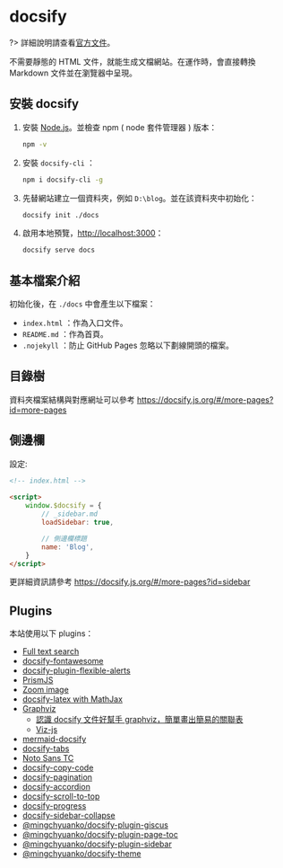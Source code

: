 # docsify

?> 詳細說明請查看[官方文件][]。

不需要靜態的 HTML 文件，就能生成文檔網站。在運作時，會直接轉換 Markdown 文件並在瀏覽器中呈現。

[官方文件]: https://docsify.js.org/#/?id=docsify

## 安裝 docsify

1. 安裝 [Node.js](https://nodejs.org/en)。並檢查 npm ( node 套件管理器 ) 版本：

    ```bash
    npm -v
    ```

2. 安裝 `docsify-cli` ：

    ```bash
    npm i docsify-cli -g
    ```

3. 先替網站建立一個資料夾，例如 `D:\blog`。並在該資料夾中初始化：

    ```bash
    docsify init ./docs
    ```

4. 啟用本地預覽，<http://localhost:3000>：

    ```bash
    docsify serve docs
    ```

## 基本檔案介紹

初始化後，在 `./docs` 中會產生以下檔案：

- `index.html` ：作為入口文件。
- `README.md` ：作為首頁。
- `.nojekyll` ：防止 GitHub Pages 忽略以下劃線開頭的檔案。

## 目錄樹

資料夾檔案結構與對應網址可以參考 <https://docsify.js.org/#/more-pages?id=more-pages>

## 側邊欄

設定:

```html
<!-- index.html -->
    
<script>
    window.$docsify = {
        // _sidebar.md
        loadSidebar: true,

        // 側邊欄標題
        name: 'Blog',
    }
</script>
```

更詳細資訊請參考 <https://docsify.js.org/#/more-pages?id=sidebar>

## Plugins

本站使用以下 plugins：

- [Full text search](https://docsify.js.org/#/plugins?id=full-text-search)
- [docsify-fontawesome](https://github.com/erickjx/docsify-fontawesome)
- [docsify-plugin-flexible-alerts](https://github.com/fzankl/docsify-plugin-flexible-alerts)
- [PrismJS](https://docsify.js.org/#/language-highlight?id=language-highlighting)
- [Zoom image](https://docsify.js.org/#/plugins?id=zoom-image)
- [docsify-latex with MathJax](https://scruel.github.io/docsify-latex/#/?id=with-mathjax)
- [Graphviz](https://graphviz.org/)
    - [認識 docsify 文件好幫手 graphviz，簡單畫出簡易的關聯表](https://medium.com/unalai/認識-docsify-文件好幫手-graphviz-簡單畫出簡易的關聯表-33c34c552a5a)
    - [Viz-js](https://viz-js.com/)
- [mermaid-docsify](https://github.com/Leward/mermaid-docsify)
- [docsify-tabs](https://jhildenbiddle.github.io/docsify-tabs/#/)
- [Noto Sans TC](https://fonts.google.com/noto/specimen/Noto+Sans+TC)
- [docsify-copy-code](https://github.com/jperasmus/docsify-copy-code)
- [docsify-pagination](https://github.com/imyelo/docsify-pagination)
- [docsify-accordion](https://github.com/isaozler/docsify-accordion)
- [docsify-scroll-to-top](https://github.com/zhengxiangqi/docsify-scroll-to-top)
- [docsify-progress](https://cdn.jsdelivr.net/npm/docsify-progress@latest/dist/progress.min.js)
- [docsify-sidebar-collapse](https://github.com/iPeng6/docsify-sidebar-collapse)
- [@mingchyuanko/docsify-plugin-giscus](https://github.com/mingchyuan/docsify-plugin-giscus)
- [@mingchyuanko/docsify-plugin-page-toc](https://github.com/mingchyuan/docsify-plugin-page-toc)
- [@mingchyuanko/docsify-plugin-sidebar](https://github.com/mingchyuan/docsify-plugin-sidebar)
- [@mingchyuanko/docsify-theme](https://github.com/mingchyuan/docsify-theme)
